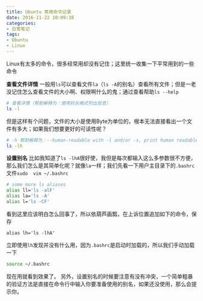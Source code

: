 ```yaml
---
title: Ubuntu 常用命令记录
date: 2016-11-22 10:09:38
categories:
- 日常笔记
tags:
- Ubuntu
- Linux
---
```


Linux有太多的命令，很多经常用却没有记住；这里统一收集一下平常用到的一些命令

<!--more-->
**查看文件详情**
一般用`ls`可以查看文件`la`（`ls -A`的别名）查看所有文件；但是一老没记住怎么查看文件的大小啊、权限啊什么的鬼；通过查看帮助`ls --help`
```bash
# 查看详情（帮助解释为：使用较长格式列出信息）
ls -l
```
但是这样有个问题，文件的大小是使用Byte为单位的，根本无法直接看出一个文件有多大；如果我们想要更好的可读性呢？
```bash
# -h 帮助解释为：--human-readable with -l and/or -s, print human readable sizes (e.g., 1K 234M 2G)
ls -lh
```

**设置别名**
比如我知道了`ls -lhA`很好使，我但是每次都输入这么多参数很不方便，那么我们怎么是其简单化呢？就像`la`一样；我们先看一下用户主目录下的`.bashrc`文件`sudo  vim ~/.bashrc`
```bash
# some more ls aliases
alias ll='ls -alF'
alias la='ls -A'
alias l='ls -CF'
```
看到这里应该明白怎么回事了，所以依葫芦画瓢，在上诉位置追加如下的命令，保存
```
alias lh='ls -lhA'
```
立即使用`lh`发现并没有什么用，因为`.bashrc`是启动时加载的，所以我们手动加载一下
```bash
source ~/.bashrc
```
现在用就看到效果了。
另外，设置别名的时候要注意有没有冲突，一个简单粗暴的验证方法是直接在命令行中输入你要准备使用的别名，如果还没使用，那么会提示你。


